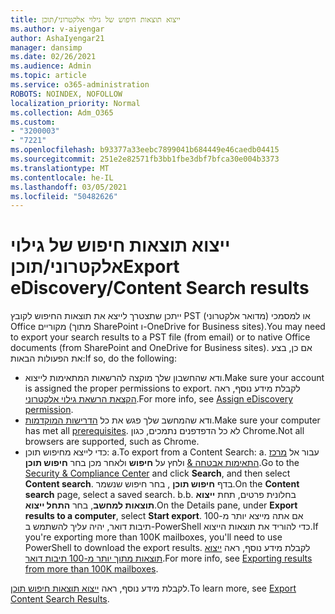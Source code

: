 ```yaml
---
title: ייצוא תוצאות חיפוש של גילוי אלקטרוני/תוכן
ms.author: v-aiyengar
author: AshaIyengar21
manager: dansimp
ms.date: 02/26/2021
ms.audience: Admin
ms.topic: article
ms.service: o365-administration
ROBOTS: NOINDEX, NOFOLLOW
localization_priority: Normal
ms.collection: Adm_O365
ms.custom:
- "3200003"
- "7221"
ms.openlocfilehash: b93377a33eebc7899041b684449e46caedb04415
ms.sourcegitcommit: 251e2e82571fb3bb1fbe3dbf7bfca30e004b3373
ms.translationtype: MT
ms.contentlocale: he-IL
ms.lasthandoff: 03/05/2021
ms.locfileid: "50482626"
---
```

# <a name="export-ediscoverycontent-search-results"></a><span data-ttu-id="5fa9b-102">ייצוא תוצאות חיפוש של גילוי אלקטרוני/תוכן</span><span class="sxs-lookup"><span data-stu-id="5fa9b-102">Export eDiscovery/Content Search results</span></span>

<span data-ttu-id="5fa9b-103">ייתכן שתצטרך לייצא את תוצאות החיפוש לקובץ PST (מדואר אלקטרוני) או למסמכי Office מקוריים (מתוך SharePoint ו-OneDrive for Business sites).</span><span class="sxs-lookup"><span data-stu-id="5fa9b-103">You may need to export your search results to a PST file (from email) or to native Office documents (from SharePoint and OneDrive for Business sites).</span></span> <span data-ttu-id="5fa9b-104">אם כן, בצע את הפעולות הבאות:</span><span class="sxs-lookup"><span data-stu-id="5fa9b-104">If so, do the following:</span></span>

- <span data-ttu-id="5fa9b-105">ודא שהחשבון שלך מוקצה להרשאות המתאימות לייצוא.</span><span class="sxs-lookup"><span data-stu-id="5fa9b-105">Make sure your account is assigned the proper permissions to export.</span></span> <span data-ttu-id="5fa9b-106">לקבלת מידע נוסף, ראה [הקצאת הרשאת גילוי אלקטרוני](https://go.microsoft.com/fwlink/?linkid=2102406).</span><span class="sxs-lookup"><span data-stu-id="5fa9b-106">For more info, see [Assign eDiscovery permission](https://go.microsoft.com/fwlink/?linkid=2102406).</span></span>
- <span data-ttu-id="5fa9b-107">ודא שהמחשב שלך פגש את כל [הדרישות המוקדמות](https://docs.microsoft.com/office365/securitycompliance/export-search-results#before-you-begin).</span><span class="sxs-lookup"><span data-stu-id="5fa9b-107">Make sure your computer has met all [prerequisites](https://docs.microsoft.com/office365/securitycompliance/export-search-results#before-you-begin).</span></span> <span data-ttu-id="5fa9b-108">לא כל הדפדפנים נתמכים, כגון Chrome.</span><span class="sxs-lookup"><span data-stu-id="5fa9b-108">Not all browsers are supported, such as Chrome.</span></span>
- <span data-ttu-id="5fa9b-109">כדי לייצא מחיפוש תוכן: a.</span><span class="sxs-lookup"><span data-stu-id="5fa9b-109">To export from a Content Search: a.</span></span> <span data-ttu-id="5fa9b-110">עבור אל [מרכז התאימות אבטחה &](https://protection.office.com/contentsearch) ולחץ על **חיפוש** ולאחר מכן בחר **חיפוש תוכן**.</span><span class="sxs-lookup"><span data-stu-id="5fa9b-110">Go to the [Security & Compliance Center](https://protection.office.com/contentsearch) and click **Search**, and then select **Content search**.</span></span> <span data-ttu-id="5fa9b-111">בדף **חיפוש תוכן** , בחר חיפוש שנשמר.</span><span class="sxs-lookup"><span data-stu-id="5fa9b-111">On the **Content search** page, select a saved search.</span></span>
    <span data-ttu-id="5fa9b-112">b.</span><span class="sxs-lookup"><span data-stu-id="5fa9b-112">b.</span></span> <span data-ttu-id="5fa9b-113">בחלונית פרטים, תחת **ייצוא תוצאות למחשב**, בחר **התחל ייצוא**.</span><span class="sxs-lookup"><span data-stu-id="5fa9b-113">On the Details pane, under **Export results to a computer**, select **Start export**.</span></span> <span data-ttu-id="5fa9b-114">אם אתה מייצא יותר מ-100 תיבות דואר, יהיה עליך להשתמש ב-PowerShell כדי להוריד את תוצאות הייצוא.</span><span class="sxs-lookup"><span data-stu-id="5fa9b-114">If you're exporting more than 100K mailboxes, you'll need to use PowerShell to download the export results.</span></span> <span data-ttu-id="5fa9b-115">לקבלת מידע נוסף, ראה [ייצוא תוצאות מתוך יותר מ-100 תיבות דואר](https://go.microsoft.com/fwlink/?linkid=2143861).</span><span class="sxs-lookup"><span data-stu-id="5fa9b-115">For more info, see [Exporting results from more than 100K mailboxes](https://go.microsoft.com/fwlink/?linkid=2143861).</span></span>

<span data-ttu-id="5fa9b-116">לקבלת מידע נוסף, ראה [ייצוא תוצאות חיפוש תוכן](https://go.microsoft.com/fwlink/?linkid=2102118).</span><span class="sxs-lookup"><span data-stu-id="5fa9b-116">To learn more, see [Export Content Search Results](https://go.microsoft.com/fwlink/?linkid=2102118).</span></span>